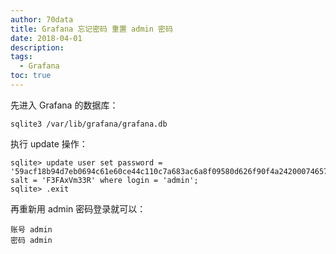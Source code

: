 ```yaml
---
author: 70data
title: Grafana 忘记密码 重置 admin 密码
date: 2018-04-01
description:
tags:
  - Grafana
toc: true
---
```


先进入 Grafana 的数据库：

```
sqlite3 /var/lib/grafana/grafana.db
```

<!--more-->

执行 update 操作：

```
sqlite> update user set password = '59acf18b94d7eb0694c61e60ce44c110c7a683ac6a8f09580d626f90f4a242000746579358d77dd9e570e83fa24faa88a8a6', salt = 'F3FAxVm33R' where login = 'admin';
sqlite> .exit
```

再重新用 admin 密码登录就可以：

```
账号 admin
密码 admin
```
